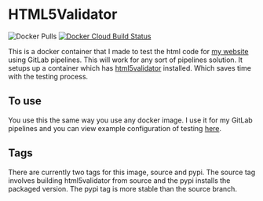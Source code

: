 # HTML5Validator

![Docker Pulls](https://img.shields.io/docker/pulls/cyb3rjak3/html5validator) [![Docker Cloud Build Status](https://img.shields.io/docker/cloud/build/cyb3rjak3/html5validator)](https://hub.docker.com/r/cyb3rjak3/html5validator/builds)

This is a docker container that I made to test the html code for [my website](https://www.jwhite.network) using GitLab pipelines. This will work for any sort of pipelines solution. It setups up a container which has [html5validator](https://github.com/svenkreiss/html5validator) installed. Which saves time with the testing process.

## To use

You use this the same way you use any docker image. I use it for my GitLab pipelines and you can view example configuration of testing [here](https://github.com/Cyb3r-Jak3/portfolio-website/blob/master/.gitlab-ci.yml).

## Tags

There are currently two tags for this image, source and pypi. The source tag involves building html5validator from source and the pypi installs the packaged version. The pypi tag is more stable than the source branch.
